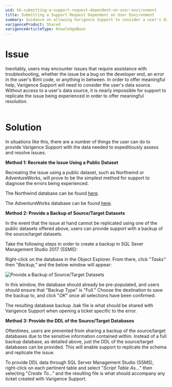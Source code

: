 ```yaml
---
uid: kb-submitting-a-support-request-dependent-on-user-environment
title: Submitting a Support Request Dependent on User Environment
summary: Guidance on allowing Varigence Support to consider a user's data source to replicate issues being experienced by end users
varigenceProduct: Shared
varigenceArticleType: KnowledgeBase
---
```

# Issue

Inevitably, users may encounter issues that require assistance with troubleshooting, whether the issue be a bug on the developer end, an error in the user's Biml code, or anything in between. In order to offer meaningful help, Varigence Support will need to consider the user's data source. Without access to a user's data source, it is nearly impossible for support to replicate the issue being experienced in order to offer meaningful resolution.   
 

# Solution

In situations like this, there are a number of things the user can do to provide Varigence Support with the data needed to expeditiously assess and resolve issues.  
  
**Method 1: Recreate the Issue Using a Public Dataset**   
  
Recreating the issue using a public dataset, such as Northwind or AdventureWorks, will prove to be the simplest method for support to diagnose the errors being experienced. 

The Northwind database can be found [here](https://docs.microsoft.com/en-us/dotnet/framework/data/adonet/sql/linq/downloading-sample-databases). 

The AdventureWorks database can be found [here](https://docs.microsoft.com/en-us/sql/samples/adventureworks-install-configure?view=sql-server-2017).   
  
**Method 2: Provide a Backup of Source/Target Datasets**  
  
In the event that the issue at hand cannot be replicated using one of the public datasets offered above, users can provide support with a backup of the source/target datasets. 

Take the following steps in order to create a backup in SQL Sever Management Studio 2017 (SSMS): 

Right-click on the database in the Object Explorer. From there, click "_Tasks"_ then "_Backup,"_ and the below window will appear: 

  
![Provide a Backup of Source/Target Datasets](../static/img/kb-submitting-a-support-request-dependent-on-user-environment.png "Provide a Backup of Source/Target Datasets") 

  
In this window, the database should already be pre-populated, and users should ensure that "Backup Type" is "Full." Choose the destination to save the backup to, and click "_OK_" once all selections have been confirmed. 

The resulting database backup .bak file is what should be shared with Varigence Support when opening a ticket specific to the error.  
  
**Method 3: Provide the DDL of the Source/Target Databases**   
  
Oftentimes, users are prevented from sharing a backup of the source/target databases due to the sensitive information contained within. Instead of a full backup database, as detailed above, just the DDL of the source/target databases can be provided. This will enable support to replicate the schema and replicate the issue. 

To provide DDL data through SQL Server Management Studio (SSMS), right-click on each pertinent table and select "_Script Table As..._" then selecting "_Create To..."_ and the resulting file is what should accompany any ticket created with Varigence Support.